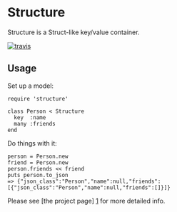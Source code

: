 # Structure

Structure is a Struct-like key/value container.

[![travis](https://secure.travis-ci.org/hakanensari/structure.png)](http://travis-ci.org/hakanensari/structure)

## Usage

Set up a model:

    require 'structure'

    class Person < Structure
      key  :name
      many :friends
    end

Do things with it:

    person = Person.new
    friend = Person.new
    person.friends << friend
    puts person.to_json
    => {"json_class":"Person","name":null,"friends":[{"json_class":"Person","name":null,"friends":[]}]}

Please see [the project page] [1] for more detailed info.

[1]: http://code.papercavalier.com/structure/
